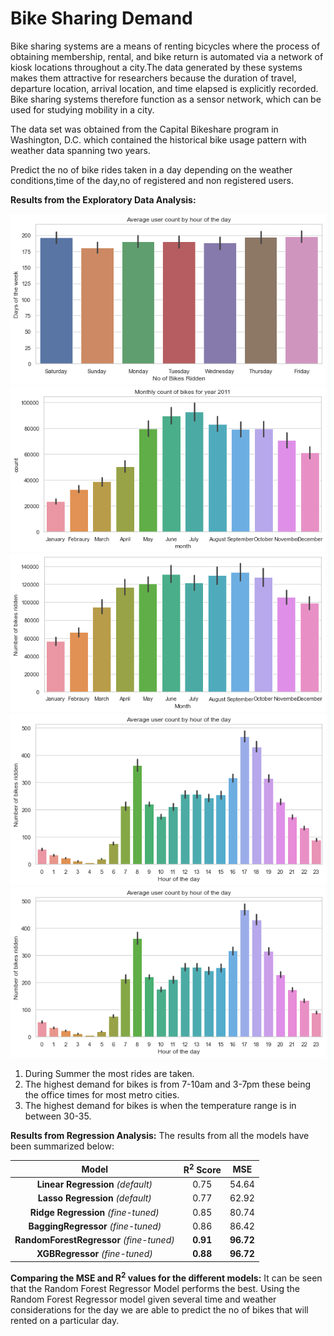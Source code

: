 # Bike Sharing Demand

Bike sharing systems are a means of renting bicycles where the process of obtaining membership, rental, and bike return is automated via a network of kiosk locations throughout a city.The data generated by these systems makes them attractive for researchers because the duration of travel, departure location, arrival location, and time elapsed is explicitly recorded. Bike sharing systems therefore function as a sensor network, which can be used for studying mobility in a city. 

The data set was obtained from the Capital Bikeshare program in Washington, D.C. which contained the historical bike usage pattern with weather data spanning two years.

Predict the no of bike rides taken in a day depending on the weather conditions,time of the day,no of registered and non registered users.

**Results from the Exploratory Data Analysis:**



<img src="plots/daily_user_count.png" alt="Target Distribution" >

<br>


<img src="plots/monthly_count_2011.png" alt="Target Distribution" >

<br>


<img src="plots/monthly_count_2012.png" alt="Target Distribution" >

<br>


<img src="plots/user_count_hourly.png" alt="Target Distribution" >

<br>


<img src="plots/user_count_hourly.png" alt="Target Distribution" >


<br>

1. During Summer the most rides are taken.
2. The highest demand for bikes is from 7-10am and 3-7pm these being the office times for most metro cities.
3. The highest demand for bikes is when the temperature range is in between 30-35.



**Results from Regression Analysis:**
The results from all the models have been summarized below:

|                **Model**                | **R<sup>2</sup> Score** | **MSE** | 
| :-------------------------------------: | :----------: | :-----------: | 
|        **Linear Regression** _\(default\)_   |    0.75   |    54\.64     |
|       **Lasso Regression** _\(default\)_     |    0.77   |    62\.92     |      
|      **Ridge Regression** _\(fine\-tuned\)_  |    0.85    |    80\.74     |       
|     **BaggingRegressor** _\(fine\-tuned\)_   |    0.86    |    86\.42     |       
| **RandomForestRegressor** _\(fine\-tuned\)_  |  **0.91**  |  **96\.72**   |     
| **XGBRegressor** _\(fine\-tuned\)_    |  **0.88**  |  **96\.72**   |     





**Comparing the MSE and R<sup>2</sup> values for the different models:**
It can be seen that the Random Forest Regressor Model performs the best.
Using the Random Forest Regressor model given several time and weather considerations for the day we are able to predict the no of bikes that will rented on a particular day.


